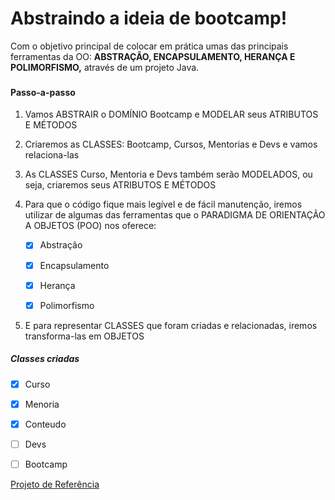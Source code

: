# Abstraindo a ideia de bootcamp!

Com o objetivo principal de colocar em prática umas das principais ferramentas da OO: **ABSTRAÇÃO, ENCAPSULAMENTO, HERANÇA E POLIMORFISMO,** através de um projeto Java.

### 

#### Passo-a-passo

1. Vamos ABSTRAIR o DOMÍNIO Bootcamp e MODELAR seus ATRIBUTOS E MÉTODOS

2. Criaremos as CLASSES: Bootcamp, Cursos, Mentorias e Devs e vamos relaciona-las

3. As CLASSES Curso, Mentoria e Devs também serão MODELADOS, ou seja, criaremos seus ATRIBUTOS E MÉTODOS

4. Para que o código fique mais legível e de fácil manutenção, iremos utilizar de algumas das ferramentas que o PARADIGMA DE ORIENTAÇÃO A OBJETOS (POO) nos oferece: 

   - [x] Abstração

   - [x] Encapsulamento

   - [x] Herança

   - [x] Polimorfismo

     

5. E para representar CLASSES que foram criadas e relacionadas, iremos transforma-las em OBJETOS



##### Classes criadas

- [x] Curso
- [x] Menoria
- [x] Conteudo
- [ ] Devs
- [ ] Bootcamp





[Projeto de Referência](https://github.com/cami-la/desafio-poo-dio)